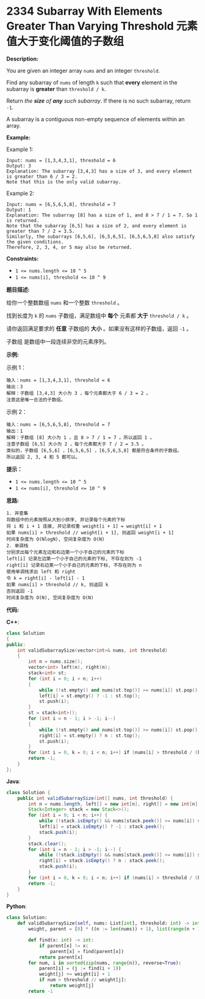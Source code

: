 # 2334 Subarray With Elements Greater Than Varying Threshold 元素值大于变化阈值的子数组

__Description:__

You are given an integer array `nums` and an integer `threshold`.

Find any subarray of `nums` of length `k` such that __every__ element in the subarray is __greater__ than `threshold / k`.

Return _the __size__ of __any__ such subarray_. If there is no such subarray, return `-1`.

A subarray is a contiguous non-empty sequence of elements within an array.

__Example:__

Example 1:

```text
Input: nums = [1,3,4,3,1], threshold = 6
Output: 3
Explanation: The subarray [3,4,3] has a size of 3, and every element is greater than 6 / 3 = 2.
Note that this is the only valid subarray.
```

Example 2:

```text
Input: nums = [6,5,6,5,8], threshold = 7
Output: 1
Explanation: The subarray [8] has a size of 1, and 8 > 7 / 1 = 7. So 1 is returned.
Note that the subarray [6,5] has a size of 2, and every element is greater than 7 / 2 = 3.5. 
Similarly, the subarrays [6,5,6], [6,5,6,5], [6,5,6,5,8] also satisfy the given conditions.
Therefore, 2, 3, 4, or 5 may also be returned.
```

__Constraints:__

- `1 <= nums.length <= 10 ^ 5`
- `1 <= nums[i], threshold <= 10 ^ 9`

__题目描述:__

给你一个整数数组 `nums` 和一个整数 `threshold` 。

找到长度为 `k` 的 `nums` 子数组，满足数组中 __每个__ 元素都 __大于__ `threshold / k` 。

请你返回满足要求的 __任意__ 子数组的 __大小__ 。如果没有这样的子数组，返回 `-1` 。

子数组 是数组中一段连续非空的元素序列。

__示例:__

示例 1：

```text
输入：nums = [1,3,4,3,1], threshold = 6
输出：3
解释：子数组 [3,4,3] 大小为 3 ，每个元素都大于 6 / 3 = 2 。
注意这是唯一合法的子数组。
```

示例 2：

```text
输入：nums = [6,5,6,5,8], threshold = 7
输出：1
解释：子数组 [8] 大小为 1 ，且 8 > 7 / 1 = 7 。所以返回 1 。
注意子数组 [6,5] 大小为 2 ，每个元素都大于 7 / 2 = 3.5 。
类似的，子数组 [6,5,6] ，[6,5,6,5] ，[6,5,6,5,8] 都是符合条件的子数组。
所以返回 2, 3, 4 和 5 都可以。
```

__提示：__

- `1 <= nums.length <= 10 ^ 5`
- `1 <= nums[i], threshold <= 10 ^ 9`

__思路:__

```text
1. 并查集
将数组中的元素按照从大到小排序, 并记录每个元素的下标
将 i 和 i + 1 连接, 并记录权重 weight[i + 1] = weight[i] + 1
如果 nums[i] > threshold // weight[i + 1], 则返回 weight[i + 1]
时间复杂度为 O(NlogN), 空间复杂度为 O(N)
2. 单调栈
分别求出每个元素左边和右边第一个小于自己的元素的下标
left[i] 记录左边第一个小于自己的元素的下标, 不存在则为 -1
right[i] 记录右边第一个小于自己的元素的下标, 不存在则为 n
使用单调栈求出 left 和 right
令 k = right[i] - left[i] - 1
如果 nums[i] > threshold // k, 则返回 k
否则返回 -1
时间复杂度为 O(N), 空间复杂度为 O(N)
```

__代码:__

__C++__:

```C++
class Solution 
{
public:
    int validSubarraySize(vector<int>& nums, int threshold) 
    {
        int n = nums.size();
        vector<int> left(n), right(n);
        stack<int> st;
        for (int i = 0; i < n; i++) 
        {
            while (!st.empty() and nums[st.top()] >= nums[i]) st.pop();
            left[i] = st.empty() ? -1 : st.top();
            st.push(i);
        }
        st = stack<int>();
        for (int i = n - 1; i > -1; i--) 
        {
            while (!st.empty() and nums[st.top()] >= nums[i]) st.pop();
            right[i] = st.empty() ? n : st.top();
            st.push(i);
        }
        for (int i = 0, k = 0; i < n; i++) if (nums[i] > threshold / (k = right[i] - left[i] - 1)) return k;
        return -1;
    }
};
```

__Java__:

```Java
class Solution {
    public int validSubarraySize(int[] nums, int threshold) {
        int n = nums.length, left[] = new int[n], right[] = new int[n];
        Stack<Integer> stack = new Stack<>();
        for (int i = 0; i < n; i++) {
            while (!stack.isEmpty() && nums[stack.peek()] >= nums[i]) stack.pop();
            left[i] = stack.isEmpty() ? -1 : stack.peek();
            stack.push(i);
        }
        stack.clear();
        for (int i = n - 1; i > -1; i--) {
            while (!stack.isEmpty() && nums[stack.peek()] >= nums[i]) stack.pop();
            right[i] = stack.isEmpty() ? n : stack.peek();
            stack.push(i);
        }
        for (int i = 0, k = 0; i < n; i++) if (nums[i] > threshold / (k = right[i] - left[i] - 1)) return k;
        return -1;
    }
}
```

__Python__:

```Python
class Solution:
    def validSubarraySize(self, nums: List[int], threshold: int) -> int:
        weight, parent = [0] * ((n := len(nums)) + 1), list(range(n + 1))

        def find(x: int) -> int:
            if parent[x] != x:
                parent[x] = find(parent[x])
            return parent[x]
        for num, i in sorted(zip(nums, range(n)), reverse=True):
            parent[i] = (j := find(i + 1))
            weight[j] += weight[i] + 1
            if num > threshold // weight[j]: 
                return weight[j]
        return -1
```
